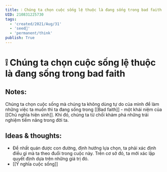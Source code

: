 ```yaml
---
title: ❕ Chúng ta chọn cuộc sống lệ thuộc là đang sống trong bad faith
UID: 210831225730
tags:
  - 'created/2021/Aug/31'
  - 'seed🥜'
  - 'permanent/think'
publish: True
---
```

# ❕ Chúng ta chọn cuộc sống lệ thuộc là đang sống trong bad faith

## Notes:
Chúng ta chọn cuộc sống mà chúng ta không dùng tự do của mình để làm những việc ta muốn thì ta đang sống trong [[Bad faith]] - một khái niệm của [[Chủ nghĩa hiện sinh]]. Khi đó, chúng ta từ chối khám phá những trải nghiệm tiềm năng trong đời ta.

## Ideas & thoughts:
- Để nhất quán được con đường, định hướng lựa chọn, ta phải xác định điều gì mà ta theo đuổi trong cuộc này. Trên cơ sở đó, ta mới xác lập quyết định dựa trên những giá trị đó.
- [[Ý nghĩa cuộc sống]]
